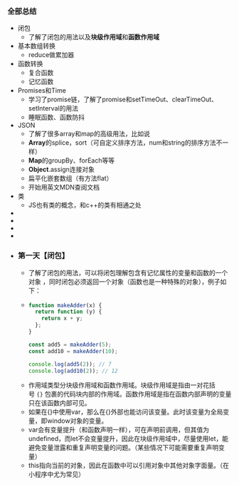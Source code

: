 ### 全部总结
- 闭包
	- 了解了闭包的用法以及**块级作用域**和**函数作用域**
- 基本数组转换
	- reduce做累加器
- 函数转换
	- 复合函数
	- 记忆函数
- Promises和Time
	- 学习了promise链，了解了promise和setTimeOut、clearTimeOut、setInterval的用法
	- 睡眠函数、函数防抖
- JSON
	- 了解了很多array和map的高级用法，比如说
	- **Array**的splice，sort（可自定义排序方法，num和string的排序方法不一样）
	- **Map**的groupBy、forEach等等
	- **Object**.assign连接对象
	- 扁平化嵌套数组（有方法flat）
	- 开始用英文MDN查阅文档
- 类
	- JS也有类的概念，和c++的类有相通之处
-
-
-
-
- ### 第一天【闭包】
	- 了解了闭包的用法，可以将闭包理解包含有记忆属性的变量和函数的一个对象 ，同时闭包必须返回一个对象（函数也是一种特殊的对象），例子如下：
	- ```javascript
	  function makeAdder(x) {
	    return function (y) {
	      return x + y;
	    };
	  }
	  
	  const add5 = makeAdder(5);
	  const add10 = makeAdder(10);
	  
	  console.log(add5(2)); // 7
	  console.log(add10(2)); // 12
	  ```
	- 作用域类型分块级作用域和函数作用域。块级作用域是指由一对花括号 `{}` 包裹的代码块内部的作用域。函数作用域是指在函数内部声明的变量只在该函数内部可见。
	- 如果在{}中使用var，那么在{}外部也能访问该变量。此时该变量为全局变量，即window对象的变量。
	- var会有变量提升（和函数声明一样），可在声明前调用，但其值为undefined，而let不会变量提升，因此在块级作用域中，尽量使用let，能避免变量泄露和重复声明变量的问题。（某些情况下可能需要重复声明变量）
	- this指向当前的对象，因此在函数中可以引用对象中其他对象字面量。（在小程序中尤为常见）